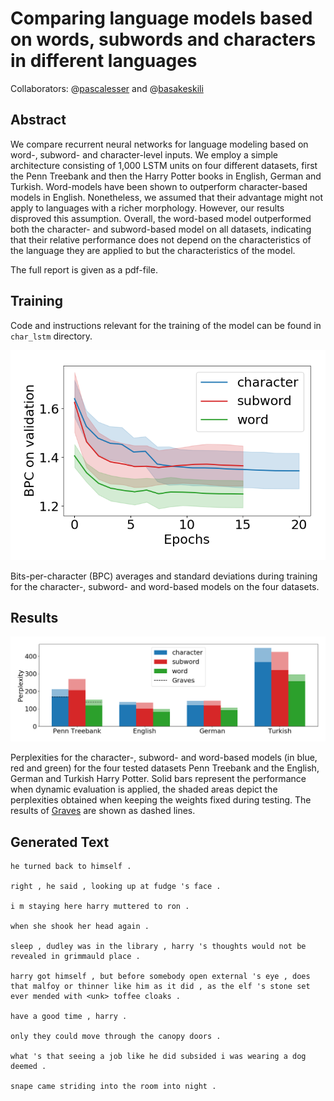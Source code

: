 # Comparing language models based on words, subwords and characters in different languages

Collaborators: @[pascalesser](https://github.com/pascalesser) and @[basakeskili](https://github.com/basakeskili)

## Abstract
We compare recurrent neural networks for language modeling based on word-, subword- and character-level inputs. We employ a simple architecture consisting of 1,000 LSTM units on four different datasets, first the Penn Treebank and then the Harry Potter books in English, German and Turkish. Word-models have been shown to outperform character-based models in English. Nonetheless, we assumed that their advantage might not apply to languages with a richer morphology. However, our results disproved this assumption. Overall, the word-based model outperformed both the character- and subword-based model on all datasets, indicating that their relative performance does not depend on the characteristics of the language they are applied to but the characteristics of the model.

The full report is given as a pdf-file.

## Training

Code and instructions relevant for the training of the model can be found in `char_lstm` directory.

![Training Curves](figures/training_curve.png)

Bits-per-character (BPC) averages and standard deviations during training for the character-, subword- and word-based models on the four datasets.


## Results

![Results](figures/bars.png)

Perplexities for the character-, subword- and word-based models (in blue, red and green) for the four tested datasets Penn Treebank and the English, German and Turkish Harry Potter. Solid bars represent the performance when dynamic evaluation is applied, the shaded areas depict the perplexities obtained when keeping the weights fixed during testing. The results of [Graves](https://arxiv.org/abs/1308.0850) are shown as dashed lines.


## Generated Text

```
he turned back to himself . 

right , he said , looking up at fudge 's face . 

i m staying here harry muttered to ron . 

when she shook her head again . 

sleep , dudley was in the library , harry 's thoughts would not be revealed in grimmauld place . 

harry got himself , but before somebody open external 's eye , does that malfoy or thinner like him as it did , as the elf 's stone set ever mended with <unk> toffee cloaks . 

have a good time , harry . 

only they could move through the canopy doors . 

what 's that seeing a job like he did subsided i was wearing a dog deemed . 

snape came striding into the room into night .  
```
